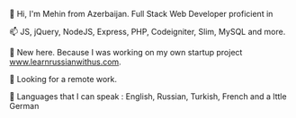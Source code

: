 <!-- - 👋 Hi, I’m Mehin Melikova
- 👀 I’m interested in Full Stack Development
- 🌱 I’m currently learning ReactJS
- 💞️ I’m looking to collaborate on interesting projects
- 📫 How to reach me? Via this platform )) -->

👋 Hi, I'm Mehin from Azerbaijan. Full Stack Web Developer proficient in 

📫 JS, jQuery, NodeJS, Express, PHP, Codeigniter, Slim, MySQL and more. 

🌱 New here. Because I was working on my own startup project www.learnrussianwithus.com. 

👀 Looking for a remote work. 

💞️ Languages that I can speak : English, Russian, Turkish, French and a lttle German

<!-- 💞️ Liked this stat design, even it shows 0 for me )) -->

<!-- ![Anurag's GitHub stats](https://github-readme-stats.vercel.app/api?username=melikova&show_icons=true&theme=radical) -->




